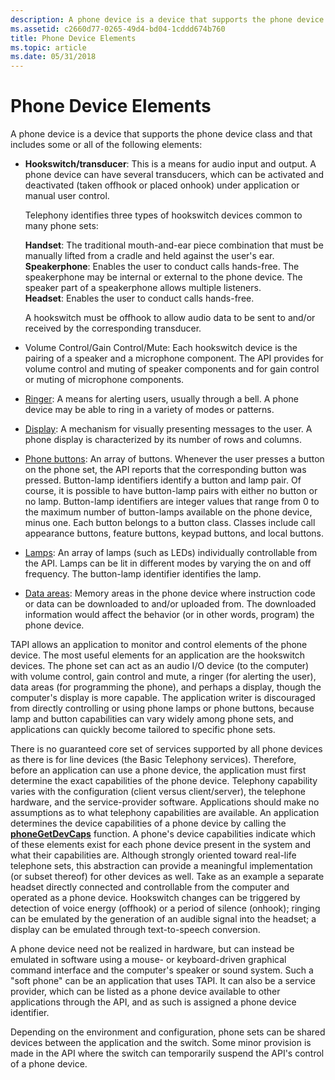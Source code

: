 ```yaml
---
description: A phone device is a device that supports the phone device class and that includes hookswitches, handsets, speakerphones, and headsets.
ms.assetid: c2660d77-0265-49d4-bd04-1cddd674b760
title: Phone Device Elements
ms.topic: article
ms.date: 05/31/2018
---
```


# Phone Device Elements

A phone device is a device that supports the phone device class and that includes some or all of the following elements:

-   **Hookswitch/transducer**: This is a means for audio input and output. A phone device can have several transducers, which can be activated and deactivated (taken offhook or placed onhook) under application or manual user control.

    Telephony identifies three types of hookswitch devices common to many phone sets:

     **Handset**: The traditional mouth-and-ear piece combination that must be manually lifted from a cradle and held against the user's ear.  
    **Speakerphone**: Enables the user to conduct calls hands-free. The speakerphone may be internal or external to the phone device. The speaker part of a speakerphone allows multiple listeners.  
    **Headset**: Enables the user to conduct calls hands-free.  
    

    A hookswitch must be offhook to allow audio data to be sent to and/or received by the corresponding transducer.

-   Volume Control/Gain Control/Mute: Each hookswitch device is the pairing of a speaker and a microphone component. The API provides for volume control and muting of speaker components and for gain control or muting of microphone components.
-   [Ringer](ring.md): A means for alerting users, usually through a bell. A phone device may be able to ring in a variety of modes or patterns.
-   [Display](display.md): A mechanism for visually presenting messages to the user. A phone display is characterized by its number of rows and columns.
-   [Phone buttons](phone-buttons.md): An array of buttons. Whenever the user presses a button on the phone set, the API reports that the corresponding button was pressed. Button-lamp identifiers identify a button and lamp pair. Of course, it is possible to have button-lamp pairs with either no button or no lamp. Button-lamp identifiers are integer values that range from 0 to the maximum number of button-lamps available on the phone device, minus one. Each button belongs to a button class. Classes include call appearance buttons, feature buttons, keypad buttons, and local buttons.
-   [Lamps](lamps.md): An array of lamps (such as LEDs) individually controllable from the API. Lamps can be lit in different modes by varying the on and off frequency. The button-lamp identifier identifies the lamp.
-   [Data areas](data-areas.md): Memory areas in the phone device where instruction code or data can be downloaded to and/or uploaded from. The downloaded information would affect the behavior (or in other words, program) the phone device.

TAPI allows an application to monitor and control elements of the phone device. The most useful elements for an application are the hookswitch devices. The phone set can act as an audio I/O device (to the computer) with volume control, gain control and mute, a ringer (for alerting the user), data areas (for programming the phone), and perhaps a display, though the computer's display is more capable. The application writer is discouraged from directly controlling or using phone lamps or phone buttons, because lamp and button capabilities can vary widely among phone sets, and applications can quickly become tailored to specific phone sets.

There is no guaranteed core set of services supported by all phone devices as there is for line devices (the Basic Telephony services). Therefore, before an application can use a phone device, the application must first determine the exact capabilities of the phone device. Telephony capability varies with the configuration (client versus client/server), the telephone hardware, and the service-provider software. Applications should make no assumptions as to what telephony capabilities are available. An application determines the device capabilities of a phone device by calling the [**phoneGetDevCaps**](/windows/desktop/api/Tapi/nf-tapi-phonegetdevcaps) function. A phone's device capabilities indicate which of these elements exist for each phone device present in the system and what their capabilities are. Although strongly oriented toward real-life telephone sets, this abstraction can provide a meaningful implementation (or subset thereof) for other devices as well. Take as an example a separate headset directly connected and controllable from the computer and operated as a phone device. Hookswitch changes can be triggered by detection of voice energy (offhook) or a period of silence (onhook); ringing can be emulated by the generation of an audible signal into the headset; a display can be emulated through text-to-speech conversion.

A phone device need not be realized in hardware, but can instead be emulated in software using a mouse- or keyboard-driven graphical command interface and the computer's speaker or sound system. Such a "soft phone" can be an application that uses TAPI. It can also be a service provider, which can be listed as a phone device available to other applications through the API, and as such is assigned a phone device identifier.

Depending on the environment and configuration, phone sets can be shared devices between the application and the switch. Some minor provision is made in the API where the switch can temporarily suspend the API's control of a phone device.

 

 



